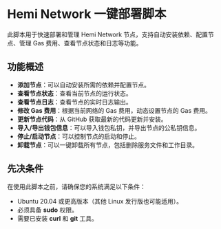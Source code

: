 # Hemi Network 一键部署脚本

此脚本用于快速部署和管理 Hemi Network 节点，支持自动安装依赖、配置节点、管理 Gas 费用、查看节点状态和日志等功能。

## 功能概述

- **添加节点**：可以自动安装所需的依赖并配置节点。
- **查看节点状态**：查看当前节点的运行状态。
- **查看节点日志**：查看节点的实时日志输出。
- **修改 Gas 费用**：根据当前网络的 Gas 费用，动态设置节点的 Gas 费用。
- **更新节点代码**：从 GitHub 获取最新的代码更新并安装。
- **导入/导出钱包信息**：可以导入钱包私钥，并导出节点的公私钥信息。
- **停止/启动节点**：可以控制节点的启动和停止。
- **卸载节点**：可以一键卸载所有节点，包括删除服务文件和工作目录。

## 先决条件

在使用此脚本之前，请确保您的系统满足以下条件：

- Ubuntu 20.04 或更高版本（其他 Linux 发行版也可能适用）。
- 必须具备 **sudo** 权限。
- 需要已安装 **curl** 和 **git** 工具。
